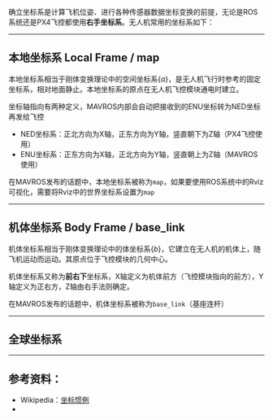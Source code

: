 确立坐标系是计算飞机位姿、进行各种传感器数据坐标变换的前提，无论是ROS系统还是PX4飞控都使用**右手坐标系**。无人机常用的坐标系如下：

---
## 本地坐标系 Local Frame / map

本地坐标系相当于刚体变换理论中的空间坐标系$\{a\}$，是无人机飞行时参考的固定坐标系，相对地面静止。本地坐标系的原点在无人机飞控模块通电时建立。

坐标轴指向有两种定义，MAVROS内部会自动把接收到的ENU坐标转为NED坐标再发给飞控

+ NED坐标系：正北方向为X轴，正东方向为Y轴，竖直朝下为Z轴（PX4飞控使用）
+ ENU坐标系：正东方向为X轴，正北方向为Y轴，竖直朝上为Z轴（MAVROS使用）

在MAVROS发布的话题中，本地坐标系被称为`map`，如果要使用ROS系统中的Rviz可视化，需要将Rviz中的世界坐标系设置为`map`

---
## 机体坐标系 Body Frame / base_link

机体坐标系相当于刚体变换理论中的体坐标系$\{b\}$，它建立在无人机的机体上，随飞机运动而运动。其原点位于飞控模块的几何中心。

机体坐标系又称为**前右下**坐标系，X轴定义为机体前方（飞控模块指向的前方），Y轴定义为正右方，Z轴由右手法则确定。

在MAVROS发布的话题中，机体坐标系被称为`base_link`（基座连杆）

---
## 全球坐标系



---
## 参考资料：

+ Wikipedia：[坐标惯例](https://en.wikipedia.org/wiki/Axes_conventions)
+ 